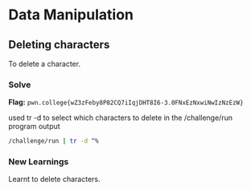 # Data Manipulation

## Deleting characters
To delete a character. 

### Solve
**Flag:** `pwn.college{wZ3zFeby8P82CQ7iIqjDHT8I6-3.0FNxEzNxwiNwIzNzEzW}`

used tr -d to select which characters to delete in the /challenge/run program output

```bash
/challenge/run | tr -d ^%
```

### New Learnings
Learnt to delete characters.